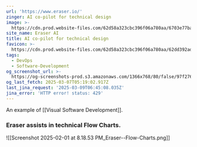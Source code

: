 ```yaml
---
url: 'https://www.eraser.io/'
zinger: AI co-pilot‍ for technical design
image: >-
  https://cdn.prod.website-files.com/62d58a323cbc396f06a780aa/6703e77bae3793673a054a4b_eraser-og-image.avif
site_name: Eraser AI
title: AI co-pilot for technical design
favicon: >-
  https://cdn.prod.website-files.com/62d58a323cbc396f06a780aa/62dd392ad0fe361616a22ed3_Favicon%2032x32.png
tags:
  - DevOps
  - Software-Development
og_screenshot_url: >-
  https://og-screenshots-prod.s3.amazonaws.com/1366x768/80/false/97f27693524788f7dc3d4ed8aa41b13ad80e0b87d6b273545bc876d0f032546f.jpeg
og_last_fetch: 2025-03-07T05:19:02.917Z
last_jina_request: '2025-03-09T06:45:08.035Z'
jina_error: 'HTTP error! status: 429'
---
```


An example of [[Visual Software Development]]. 

### Eraser assists in technical Flow Charts.
![[Screenshot 2025-02-01 at 8.18.53 PM_Eraser--Flow-Charts.png]]
